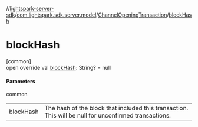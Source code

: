 //[lightspark-server-sdk](../../../index.md)/[com.lightspark.sdk.server.model](../index.md)/[ChannelOpeningTransaction](index.md)/[blockHash](block-hash.md)

# blockHash

[common]\
open override val [blockHash](block-hash.md): String? = null

#### Parameters

common

| | |
|---|---|
| blockHash | The hash of the block that included this transaction. This will be null for unconfirmed transactions. |
